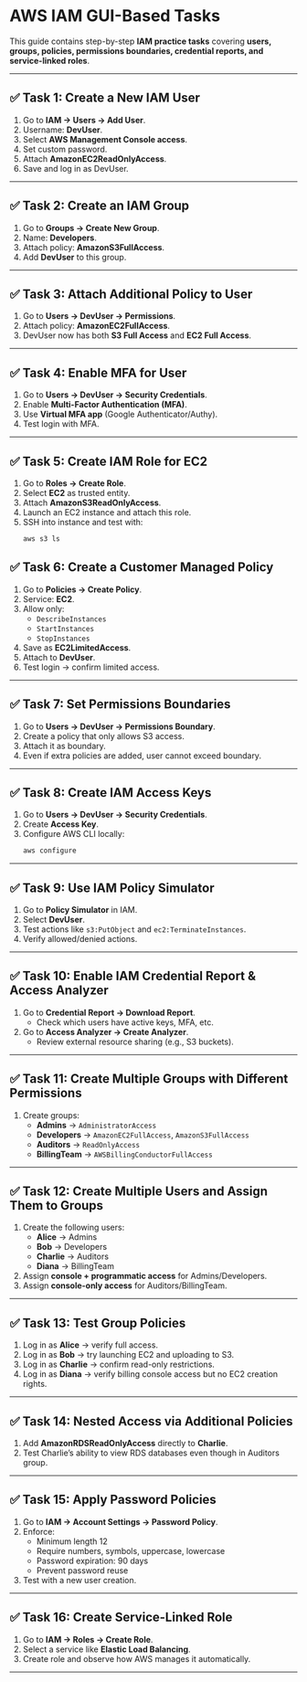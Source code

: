 # AWS IAM GUI-Based Tasks

This guide contains step-by-step **IAM practice tasks** covering **users, groups, policies, permissions boundaries, credential reports, and service-linked roles**.

---

## ✅ Task 1: Create a New IAM User
1. Go to **IAM → Users → Add User**.
2. Username: **DevUser**.
3. Select **AWS Management Console access**.
4. Set custom password.
5. Attach **AmazonEC2ReadOnlyAccess**.
6. Save and log in as DevUser.

---

## ✅ Task 2: Create an IAM Group
1. Go to **Groups → Create New Group**.
2. Name: **Developers**.
3. Attach policy: **AmazonS3FullAccess**.
4. Add **DevUser** to this group.

---

## ✅ Task 3: Attach Additional Policy to User
1. Go to **Users → DevUser → Permissions**.
2. Attach policy: **AmazonEC2FullAccess**.
3. DevUser now has both **S3 Full Access** and **EC2 Full Access**.

---

## ✅ Task 4: Enable MFA for User
1. Go to **Users → DevUser → Security Credentials**.
2. Enable **Multi-Factor Authentication (MFA)**.
3. Use **Virtual MFA app** (Google Authenticator/Authy).
4. Test login with MFA.

---

## ✅ Task 5: Create IAM Role for EC2
1. Go to **Roles → Create Role**.
2. Select **EC2** as trusted entity.
3. Attach **AmazonS3ReadOnlyAccess**.
4. Launch an EC2 instance and attach this role.
5. SSH into instance and test with:
   ```bash
   aws s3 ls
   ```

## ✅ Task 6: Create a Customer Managed Policy
1. Go to **Policies → Create Policy**.
2. Service: **EC2**.
3. Allow only:
   - `DescribeInstances`
   - `StartInstances`
   - `StopInstances`
4. Save as **EC2LimitedAccess**.
5. Attach to **DevUser**.
6. Test login → confirm limited access.

---

## ✅ Task 7: Set Permissions Boundaries
1. Go to **Users → DevUser → Permissions Boundary**.
2. Create a policy that only allows S3 access.
3. Attach it as boundary.
4. Even if extra policies are added, user cannot exceed boundary.

---

## ✅ Task 8: Create IAM Access Keys
1. Go to **Users → DevUser → Security Credentials**.
2. Create **Access Key**.
3. Configure AWS CLI locally:
   ```bash
   aws configure
   ```

---

## ✅ Task 9: Use IAM Policy Simulator
1. Go to **Policy Simulator** in IAM.
2. Select **DevUser**.
3. Test actions like `s3:PutObject` and `ec2:TerminateInstances`.
4. Verify allowed/denied actions.

---

## ✅ Task 10: Enable IAM Credential Report & Access Analyzer
1. Go to **Credential Report → Download Report**.
   - Check which users have active keys, MFA, etc.
2. Go to **Access Analyzer → Create Analyzer**.
   - Review external resource sharing (e.g., S3 buckets).

---

## ✅ Task 11: Create Multiple Groups with Different Permissions
1. Create groups:
   - **Admins** → `AdministratorAccess`
   - **Developers** → `AmazonEC2FullAccess`, `AmazonS3FullAccess`
   - **Auditors** → `ReadOnlyAccess`
   - **BillingTeam** → `AWSBillingConductorFullAccess`

---

## ✅ Task 12: Create Multiple Users and Assign Them to Groups
1. Create the following users:
   - **Alice** → Admins
   - **Bob** → Developers
   - **Charlie** → Auditors
   - **Diana** → BillingTeam
2. Assign **console + programmatic access** for Admins/Developers.
3. Assign **console-only access** for Auditors/BillingTeam.

---

## ✅ Task 13: Test Group Policies
1. Log in as **Alice** → verify full access.
2. Log in as **Bob** → try launching EC2 and uploading to S3.
3. Log in as **Charlie** → confirm read-only restrictions.
4. Log in as **Diana** → verify billing console access but no EC2 creation rights.

---

## ✅ Task 14: Nested Access via Additional Policies
1. Add **AmazonRDSReadOnlyAccess** directly to **Charlie**.
2. Test Charlie’s ability to view RDS databases even though in Auditors group.

---

## ✅ Task 15: Apply Password Policies
1. Go to **IAM → Account Settings → Password Policy**.
2. Enforce:
   - Minimum length 12
   - Require numbers, symbols, uppercase, lowercase
   - Password expiration: 90 days
   - Prevent password reuse
3. Test with a new user creation.

---

## ✅ Task 16: Create Service-Linked Role
1. Go to **IAM → Roles → Create Role**.
2. Select a service like **Elastic Load Balancing**.
3. Create role and observe how AWS manages it automatically.

---

